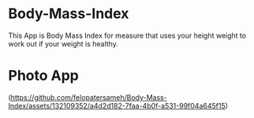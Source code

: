 # Body-Mass-Index
This App is Body Mass Index for measure that uses your height weight to work out if your weight is healthy.
# Photo App 
(https://github.com/felopatersameh/Body-Mass-Index/assets/132109352/a4d2d182-7faa-4b0f-a531-99f04a645f15)
